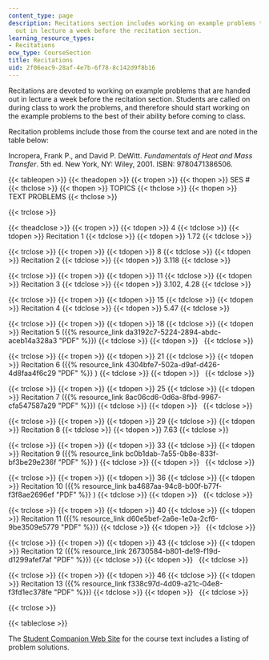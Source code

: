 ```yaml
---
content_type: page
description: Recitations section includes working on example problems that are handed
  out in lecture a week before the recitation section.
learning_resource_types:
- Recitations
ocw_type: CourseSection
title: Recitations
uid: 2f06eac9-28af-4e7b-6f78-8c142d9f8b16
---
```


Recitations are devoted to working on example problems that are handed out in lecture a week before the recitation section. Students are called on during class to work the problems, and therefore should start working on the example problems to the best of their ability before coming to class.

Recitation problems include those from the course text and are noted in the table below:

Incropera, Frank P., and David P. DeWitt. _Fundamentals of Heat and Mass Transfer_. 5th ed. New York, NY: Wiley, 2001. ISBN: 9780471386506.

{{< tableopen >}}
{{< theadopen >}}
{{< tropen >}}
{{< thopen >}}
SES #
{{< thclose >}}
{{< thopen >}}
TOPICS
{{< thclose >}}
{{< thopen >}}
TEXT PROBLEMS
{{< thclose >}}

{{< trclose >}}

{{< theadclose >}}
{{< tropen >}}
{{< tdopen >}}
4
{{< tdclose >}}
{{< tdopen >}}
Recitation 1
{{< tdclose >}}
{{< tdopen >}}
1.72
{{< tdclose >}}

{{< trclose >}}
{{< tropen >}}
{{< tdopen >}}
8
{{< tdclose >}}
{{< tdopen >}}
Recitation 2
{{< tdclose >}}
{{< tdopen >}}
3.118
{{< tdclose >}}

{{< trclose >}}
{{< tropen >}}
{{< tdopen >}}
11
{{< tdclose >}}
{{< tdopen >}}
Recitation 3
{{< tdclose >}}
{{< tdopen >}}
3.102, 4.28
{{< tdclose >}}

{{< trclose >}}
{{< tropen >}}
{{< tdopen >}}
15
{{< tdclose >}}
{{< tdopen >}}
Recitation 4
{{< tdclose >}}
{{< tdopen >}}
5.47
{{< tdclose >}}

{{< trclose >}}
{{< tropen >}}
{{< tdopen >}}
18
{{< tdclose >}}
{{< tdopen >}}
Recitation 5 ({{% resource_link da3192c7-5224-2894-abdc-aceb14a328a3 "PDF" %}})
{{< tdclose >}}
{{< tdopen >}}
 
{{< tdclose >}}

{{< trclose >}}
{{< tropen >}}
{{< tdopen >}}
21
{{< tdclose >}}
{{< tdopen >}}
Recitation 6 ({{% resource_link 4304bfe7-502a-d9af-d426-4d8faa4f6c29 "PDF" %}} )
{{< tdclose >}}
{{< tdopen >}}
 
{{< tdclose >}}

{{< trclose >}}
{{< tropen >}}
{{< tdopen >}}
25
{{< tdclose >}}
{{< tdopen >}}
Recitation 7 ({{% resource_link 8ac06cd6-0d6a-8fbd-9967-cfa547587a29 "PDF" %}})
{{< tdclose >}}
{{< tdopen >}}
 
{{< tdclose >}}

{{< trclose >}}
{{< tropen >}}
{{< tdopen >}}
29
{{< tdclose >}}
{{< tdopen >}}
Recitation 8
{{< tdclose >}}
{{< tdopen >}}
7.63
{{< tdclose >}}

{{< trclose >}}
{{< tropen >}}
{{< tdopen >}}
33
{{< tdclose >}}
{{< tdopen >}}
Recitation 9 ({{% resource_link bc0b1dab-7a55-0b8e-833f-bf3be29e236f "PDF" %}} )
{{< tdclose >}}
{{< tdopen >}}
 
{{< tdclose >}}

{{< trclose >}}
{{< tropen >}}
{{< tdopen >}}
36
{{< tdclose >}}
{{< tdopen >}}
Recitation 10 ({{% resource_link ba4687aa-94c8-b00f-b77f-f3f8ae2696ef "PDF" %}} )
{{< tdclose >}}
{{< tdopen >}}
 
{{< tdclose >}}

{{< trclose >}}
{{< tropen >}}
{{< tdopen >}}
40
{{< tdclose >}}
{{< tdopen >}}
Recitation 11 ({{% resource_link d60e5bef-2a6e-1e0a-2cf6-9be3509e5779 "PDF" %}})
{{< tdclose >}}
{{< tdopen >}}
 
{{< tdclose >}}

{{< trclose >}}
{{< tropen >}}
{{< tdopen >}}
43
{{< tdclose >}}
{{< tdopen >}}
Recitation 12 ({{% resource_link 26730584-b801-de19-f19d-d1299afef7af "PDF" %}})
{{< tdclose >}}
{{< tdopen >}}
 
{{< tdclose >}}

{{< trclose >}}
{{< tropen >}}
{{< tdopen >}}
46
{{< tdclose >}}
{{< tdopen >}}
Recitation 13 ({{% resource_link f338c97d-4d09-a21c-04e8-f3fd1ec378fe "PDF" %}})
{{< tdclose >}}
{{< tdopen >}}
 
{{< tdclose >}}

{{< trclose >}}

{{< tableclose >}}

The [Student Companion Web Site](http://jws-edcv.wiley.com/college/bcs/redesign/student/0,12264,_0471386502_BKS_1737_____,00.html) for the course text includes a listing of problem solutions.